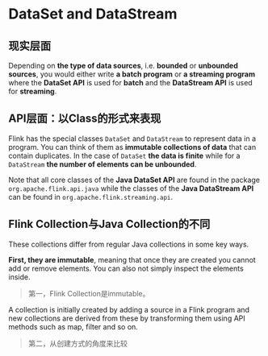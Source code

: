 # DataSet and DataStream

## 现实层面

Depending on **the type of data sources**, i.e. **bounded** or **unbounded sources**, you would either write **a batch program** or **a streaming program** where the **DataSet API** is used for **batch** and the **DataStream API** is used for **streaming**. 

## API层面：以Class的形式来表现

Flink has the special classes `DataSet` and `DataStream` to represent data in a program. You can think of them as **immutable collections of data** that can contain duplicates. In the case of `DataSet` **the data is finite** while for a `DataStream` **the number of elements can be unbounded**.

Note that all core classes of the **Java DataSet API** are found in the package `org.apache.flink.api.java` while the classes of the **Java DataStream API** can be found in `org.apache.flink.streaming.api`.

## Flink Collection与Java Collection的不同

These collections differ from regular Java collections in some key ways. 

**First, they are immutable**, meaning that once they are created you cannot add or remove elements. You can also not simply inspect the elements inside.

> 第一，Flink Collection是immutable。

A collection is initially created by adding a source in a Flink program and new collections are derived from these by transforming them using API methods such as map, filter and so on.

> 第二，从创建方式的角度来比较


